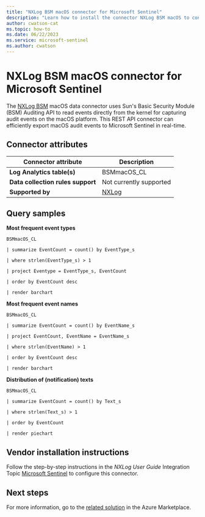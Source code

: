 ```yaml
---
title: "NXLog BSM macOS connector for Microsoft Sentinel"
description: "Learn how to install the connector NXLog BSM macOS to connect your data source to Microsoft Sentinel."
author: cwatson-cat
ms.topic: how-to
ms.date: 06/22/2023
ms.service: microsoft-sentinel
ms.author: cwatson
---
```


# NXLog BSM macOS connector for Microsoft Sentinel

The [NXLog BSM](https://docs.nxlog.co/refman/current/im/bsm.html) macOS data connector uses Sun's Basic Security Module (BSM) Auditing API to read events directly from the kernel for capturing audit events on the macOS platform. This REST API connector can efficiently export macOS audit events to Microsoft Sentinel in real-time.

## Connector attributes

| Connector attribute | Description | 
| --- | --- |
| **Log Analytics table(s)** | BSMmacOS_CL<br/> |
| **Data collection rules support** | Not currently supported |
| **Supported by** | [NXLog](https://nxlog.co/getting-started-with-nxlog-support-service-desk) |

## Query samples

**Most frequent event types**
   ```kusto
BSMmacOS_CL

   | summarize EventCount = count() by EventType_s

   | where strlen(EventType_s) > 1

   | project Eventype = EventType_s, EventCount

   | order by EventCount desc

   | render barchart
   ```

**Most frequent event names**
   ```kusto
BSMmacOS_CL

   | summarize EventCount = count() by EventName_s

   | project EventCount, EventName = EventName_s

   | where strlen(EventName) > 1

   | order by EventCount desc

   | render barchart
   ```

**Distribution of (notification) texts**
   ```kusto
BSMmacOS_CL

   | summarize EventCount = count() by Text_s

   | where strlen(Text_s) > 1

   | order by EventCount

   | render piechart
   ```



## Vendor installation instructions


Follow the step-by-step instructions in the *NXLog User Guide* Integration Topic [Microsoft Sentinel](https://docs.nxlog.co/userguide/integrate/microsoft-azure-sentinel.html) to configure this connector.





## Next steps

For more information, go to the [related solution](https://azuremarketplace.microsoft.com/en-us/marketplace/apps/nxlogltd1589381969261.nxlog_bsm_macos_mss?tab=Overview) in the Azure Marketplace.
